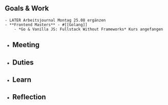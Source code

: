 ## Goals & Work
	- LATER Arbeitsjournal Montag 25.08 ergänzen
	- **Frontend Masters** - #[[Golang]]
		- *Go & Vanilla JS: Fullstack Without Frameworks* Kurs angefangen
- ## Meeting
- ## Duties
- ## Learn
- ## Reflection